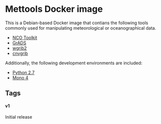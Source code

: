 # Mettools Docker image

This is a Debian-based Docker image that contians the following tools
commonly used for manipulating meteorological or oceanographical data.

* [NCO Toolkit](http://nco.sourceforge.net/)
* [GrADS](http://cola.gmu.edu/grads/)
* [wgrib2](http://www.cpc.ncep.noaa.gov/products/wesley/wgrib2/)
* [cnvgrib](http://www.nco.ncep.noaa.gov/pmb/codes/GRIB2/)

Additionally, the following development environments are included:

* [Python 2.7](https://www.python.org/)
* [Mono 4](http://www.mono-project.com/)

## Tags

#### v1
Initial release